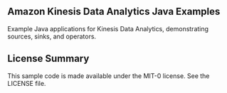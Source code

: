 ## Amazon Kinesis Data Analytics Java Examples

Example Java applications for Kinesis Data Analytics, demonstrating sources, sinks, and operators.

## License Summary

This sample code is made available under the MIT-0 license. See the LICENSE file.
